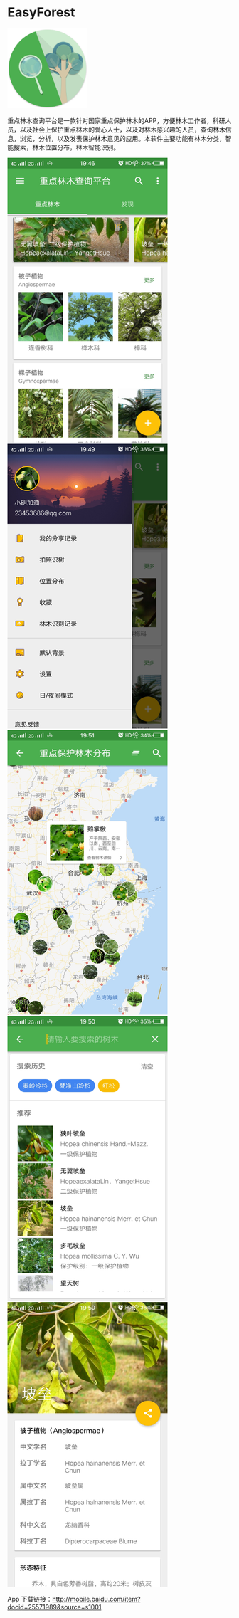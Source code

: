 # EasyForest

<img src="app/src/main/res/mipmap-xxhdpi/logo.png" width="180" height="180">

重点林木查询平台是一款针对国家重点保护林木的APP，方便林木工作者，科研人员，以及社会上保护重点林木的爱心人士，以及对林木感兴趣的人员，查询林木信息，浏览，分析，以及发表保护林木意见的应用。本软件主要功能有林木分类，智能搜索，林木位置分布，林木智能识别。

<img src="/images/screen1.jpg" width="360" height="640">

<img src="/images/screen2.jpg" width="360" height="640">

<img src="/images/screen3.jpg" width="360" height="640">

<img src="/images/screen4.jpg" width="360" height="640">

<img src="/images/screen5.jpg" width="360" height="640">


App 下载链接：http://mobile.baidu.com/item?docid=25571989&source=s1001
